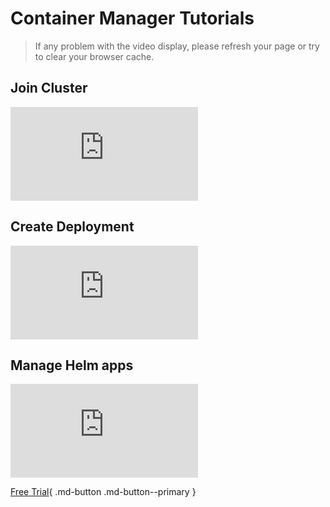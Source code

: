 # Container Manager Tutorials

> If any problem with the video display, please refresh your page or try to clear your browser cache.

## Join Cluster

<div class="responsive-video-container">
<iframe src="https://harbor-test2.cn-sh2.ufileos.com/docs/videos/integrate-cluster.mp4" scrolling="no" border="0" frameborder="no" framespacing="0" allowfullscreen="true"> </iframe>
</div>

## Create Deployment

<div class="responsive-video-container">
<iframe src="https://harbor-test2.cn-sh2.ufileos.com/docs/videos/create-deployment.mp4" scrolling="no" border="0" frameborder="no" framespacing="0" allowfullscreen="true"> </iframe>
</div>

## Manage Helm apps

<div class="responsive-video-container">
<iframe src="https://harbor-test2.cn-sh2.ufileos.com/docs/videos/helm-app.mp4" scrolling="no" border="0" frameborder="no" framespacing="0" allowfullscreen="true"> </iframe>
</div>

[Free Trial](../dce/license0.md){ .md-button .md-button--primary }

